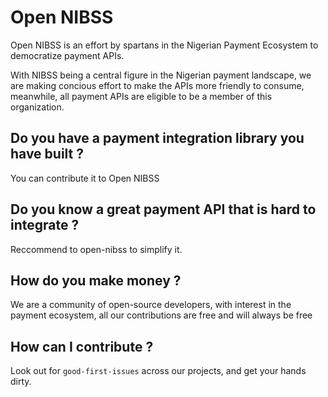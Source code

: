 # Open NIBSS

Open NIBSS is an effort by spartans in the Nigerian Payment Ecosystem to democratize payment APIs.

With NIBSS being a central figure in the Nigerian payment landscape, we are making concious effort to make the APIs more friendly to consume, meanwhile, all payment APIs are eligible to be a member of this organization.

## Do you have a payment integration library you have built ?

You can contribute it to Open NIBSS

## Do you know a great payment API that is hard to integrate ?

Reccommend to open-nibss to simplify it.

## How do you make money ?

We are a community of open-source developers, with interest in the payment ecosystem, all our contributions are free and will always be free

## How can I contribute ?

Look out for `good-first-issues` across our projects, and get your hands dirty.
